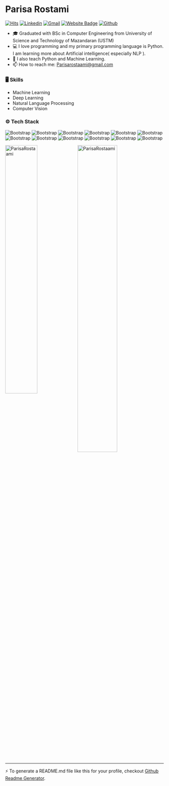 <!--
**ParisaRostaami/ParisaRostaami** is a ✨ _special_ ✨ repository because its `README.md` (this file) appears on your GitHub profile.

Here are some ideas to get you started:

- 🔭 I’m currently working on ...
- 🌱 I’m currently learning ...
- 👯 I’m looking to collaborate on ...
- 🤔 I’m looking for help with ...
- 💬 Ask me about ...
- 📫 How to reach me: ...
- 😄 Pronouns: ...
- ⚡ Fun fact: ...
-->
# Parisa Rostami

[![Hits](https://hits.seeyoufarm.com/api/count/incr/badge.svg?url=https%3A%2F%2Fgithub.com%2FParisaRostaami%2FParisaRostaami&count_bg=%2379C83D&title_bg=%23555555&icon=&icon_color=%23E7E7E7&title=Profile+Views&edge_flat=false)](https://hits.seeyoufarm.com) [![Linkedin](https://img.shields.io/badge/-LinkedIn-blue?style=flat&logo=Linkedin&logoColor=white)](https://www.linkedin.com/in/Parisa-rostami/) [![Gmail](https://img.shields.io/badge/-Gmail-c14438?style=flat&logo=Gmail&logoColor=white)](mailto:Parisarostaami@gmail.com) [![Website Badge](https://img.shields.io/badge/-Website-c14438?style=flat&logo=Google-Chrome&logoColor=white&link=https://ParisaRostaami.github.io)](https://ParisaRostaami.github.io) [![Github](https://img.shields.io/github/followers/ParisaRostaami?label=Follow&style=social)](https://github.com/ParisaRostaami)

- 🎓 Graduated with BSc in Computer Engineering from University of Science and Technology of Mazandaran (USTM)
- 💻 I love programming and my primary programming language is Python. I am learning more about Artificial intelligence( especially NLP ).
- 🌱 I also teach Python and Machine Learning.
- 📫 How to reach me: Parisarostaami@gmail.com 



### 🖥 Skills

- Machine Learning
- Deep Learning
- Natural Language Processing
- Computer Vision
### ⚙️ Tech Stack

![Bootstrap](https://img.shields.io/badge/-Python-05122A?style=flat&logo=Python&color=b1b1b1) ![Bootstrap](https://img.shields.io/badge/-TensorFlow-05122A?style=flat&logo=TensorFlow&color=b1b1b1) ![Bootstrap](https://img.shields.io/badge/-PyTorch-05122A?style=flat&logo=PyTorch&color=b1b1b1) ![Bootstrap](https://img.shields.io/badge/-Scikit%20Learn-05122A?style=flat&logo=Scikit-Learn&color=b1b1b1) ![Bootstrap](https://img.shields.io/badge/-MySQL-05122A?style=flat&logo=MySQL&color=b1b1b1) ![Bootstrap](https://img.shields.io/badge/-Pandas-05122A?style=flat&logo=Pandas&color=b1b1b1) ![Bootstrap](https://img.shields.io/badge/-Numpy-05122A?style=flat&logo=Numpy&color=b1b1b1) ![Bootstrap](https://img.shields.io/badge/-Matplotlib-05122A?style=flat&logo=Matplotlib&color=b1b1b1) ![Bootstrap](https://img.shields.io/badge/-Seaborn-05122A?style=flat&logo=Seaborn&color=b1b1b1) ![Bootstrap](https://img.shields.io/badge/-Git-05122A?style=flat&logo=Git&color=b1b1b1) ![Bootstrap](https://img.shields.io/badge/-Jupyter%20Lab-05122A?style=flat&logo=Jupyter-Lab&color=b1b1b1) ![Bootstrap](https://img.shields.io/badge/-Visual%20Studio%20Code-05122A?style=flat&logo=Visual-Studio-Code&color=b1b1b1)

<div>
  <img width="45%" align="left" src="https://github-readme-stats.vercel.app/api/top-langs?username=ParisaRostaami&show_icons=true&locale=en&layout=compact" alt="ParisaRostaami" />
  <img width="50%"  src="https://github-readme-streak-stats.herokuapp.com/?user=ParisaRostaami&" alt="ParisaRostaami" />
</div>


---
:zap: To generate a README.md file like this for your profile, checkout [Github Readme Generator](https://hejazizo-github-profile-readme-srcstreamlit-app-i6skm7.streamlit.app/).
